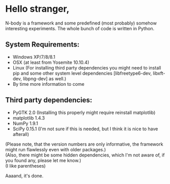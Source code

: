 # Hello stranger,

N-body is a framework and some predefined (most probably) somehow interesting experiments. The whole bunch of code is written in Python.

## System Requirements:
   * Windows XP/7/8/8.1
   * OSX (at least from Yosemite 10.10.4)
   * Linux (For installing third party dependencies you might need to install pip and some other system level dependencies [libfreetype6-dev, libxft-dev, libpng-dev] as well.)
   * By time more information to come

## Third party dependencies:
   * PyGTK 2.0 (Installing this properly might require reinstall matplotlib)
   * matplotlib 1.4.3
   * NumPy 1.9.1
   * SciPy 0.15.1 (I'm not sure if this is needed, but I think it is nice to have afterall)

(Please note, that the version numbers are only informative, the framework might run flawlessly even with older packages.)  
(Also, there might be some hidden dependencies, which I'm not aware of, if you found any, please let me know.)  
(I like parentheses)  

Aaaand, it's done.

